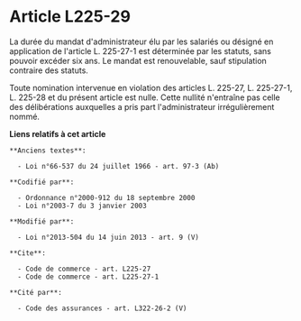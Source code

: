 # Article L225-29

La durée du mandat d'administrateur élu par les salariés ou désigné en application de l'article L. 225-27-1 est déterminée
par les statuts, sans pouvoir excéder six ans. Le mandat est renouvelable, sauf stipulation contraire des statuts. 

Toute nomination intervenue en violation des articles L. 225-27, L. 225-27-1, L. 225-28 et du présent article est nulle.
Cette nullité n'entraîne pas celle des délibérations auxquelles a pris part l'administrateur irrégulièrement nommé.

**Liens relatifs à cet article**

	**Anciens textes**:

	  - Loi n°66-537 du 24 juillet 1966 - art. 97-3 (Ab)

	**Codifié par**:

	  - Ordonnance n°2000-912 du 18 septembre 2000
	  - Loi n°2003-7 du 3 janvier 2003

	**Modifié par**:

	  - Loi n°2013-504 du 14 juin 2013 - art. 9 (V)

	**Cite**:

	  - Code de commerce - art. L225-27
	  - Code de commerce - art. L225-27-1

	**Cité par**:

	  - Code des assurances - art. L322-26-2 (V)
